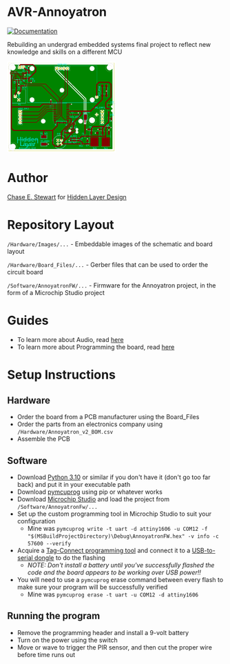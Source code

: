 # AVR-Annoyatron
[![Documentation](https://github.com/adafruit/ci-arduino/blob/master/assets/doxygen_badge.svg)](https://chasestewart.github.io/AVR-Annoyatron/)


Rebuilding an undergrad embedded systems final project to reflect new knowledge and skills on a different MCU

<img src="https://raw.githubusercontent.com/ChaseStewart/AVR-Annoyatron/main/Hardware/Images/Annoyatron_v2_board.png" width="50%" height="50%">

# Author
[Chase E. Stewart](https://chasestewart.co) for [Hidden Layer Design](https://hiddenlayerdesign.com)

# Repository Layout
`/Hardware/Images/...` - Embeddable images of the schematic and board layout

`/Hardware/Board_Files/...` - Gerber files that can be used to order the circuit board

`/Software/AnnoyatronFW/...` - Firmware for the Annoyatron project, in the form of a Microchip Studio project

# Guides
* To learn more about Audio, read [here](Software/AnnoyatronFW/audio/README.md)
* To learn more about Programming the board, read [here](Software/README.md)

# Setup Instructions

## Hardware
* Order the board from a PCB manufacturer using the Board_Files
* Order the parts from an electronics company using `/Hardware/Annoyatron_v2_BOM.csv`
* Assemble the PCB

## Software
* Download [Python 3.10](https://www.python.org/) or similar if you don't have it (don't go too far back) and put it in your executable path
* Download [pymcuprog](https://pypi.org/project/pymcuprog/) using pip or whatever works
* Download [Microchip Studio](https://www.microchip.com/en-us/tools-resources/develop/microchip-studio) and load the project from `/Software/AnnoyatronFw/...`
* Set up the custom programming tool in Microchip Studio to suit your configuration 
  - Mine was `pymcuprog write -t uart -d attiny1606 -u COM12 -f "$(MSBuildProjectDirectory)\Debug\AnnoyatronFW.hex" -v info -c 57600 --verify`
* Acquire a [Tag-Connect programming tool](https://www.tag-connect.com/product/tc2030-pkt-icespi-nl) and connect it to a [USB-to-serial dongle](https://www.sparkfun.com/products/12731) to do the flashing 
  - *NOTE: Don't install a battery until you've successfully flashed the code and the board appears to be working over USB power!!*
* You will need to use a `pymcuprog` erase command between every flash to make sure your program will be successfully verified
  - Mine was `pymcuprog erase -t uart -u COM12 -d attiny1606`

## Running the program
* Remove the programming header and install a 9-volt battery
* Turn on the power using the switch
* Move or wave to trigger the PIR sensor, and then cut the proper wire before time runs out
